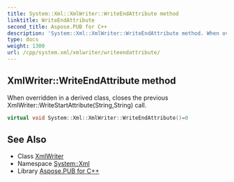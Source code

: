 ```yaml
---
title: System::Xml::XmlWriter::WriteEndAttribute method
linktitle: WriteEndAttribute
second_title: Aspose.PUB for C++
description: 'System::Xml::XmlWriter::WriteEndAttribute method. When overridden in a derived class, closes the previous XmlWriter::WriteStartAttribute(String,String) call in C++.'
type: docs
weight: 1300
url: /cpp/system.xml/xmlwriter/writeendattribute/
---
```

## XmlWriter::WriteEndAttribute method


When overridden in a derived class, closes the previous XmlWriter::WriteStartAttribute(String,String) call.

```cpp
virtual void System::Xml::XmlWriter::WriteEndAttribute()=0
```

## See Also

* Class [XmlWriter](../)
* Namespace [System::Xml](../../)
* Library [Aspose.PUB for C++](../../../)
